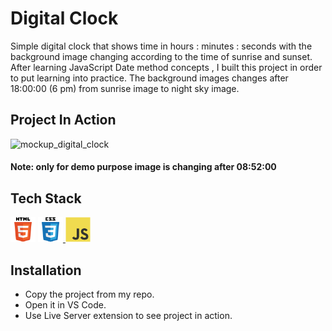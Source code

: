 # Digital Clock

Simple digital clock that shows time in hours : minutes : seconds with the background image changing according to the time of sunrise and sunset. After learning JavaScript Date method concepts , I built this project in order to put learning into practice. The background images changes after 18:00:00 (6 pm) from sunrise image to night sky image.

## Project In Action

![mockup_digital_clock](https://user-images.githubusercontent.com/94173127/141675625-b16f230e-9dc8-498a-92da-1e90465b1de4.gif)

#### Note: only for demo purpose image is changing after 08:52:00
## Tech Stack

<p align="left"> <img src="https://raw.githubusercontent.com/devicons/devicon/master/icons/html5/html5-original-wordmark.svg" alt="html5" width="40" height="40"/> </a> <a href="https://www.w3schools.com/css/" target="_blank" rel="noreferrer"> <img src="https://raw.githubusercontent.com/devicons/devicon/master/icons/css3/css3-original-wordmark.svg" alt="css3" width="40" height="40"/> </a> <a href="https://www.w3.org/html/" target="_blank" rel="noreferrer"> <a href="https://developer.mozilla.org/en-US/docs/Web/JavaScript" target="_blank" rel="noreferrer"> <img src="https://raw.githubusercontent.com/devicons/devicon/master/icons/javascript/javascript-original.svg" alt="javascript" width="40" height="40"/> </a> </p>


## Installation

* Copy the project from my repo.
* Open it in VS Code.
* Use Live Server extension to see project in action.
    
